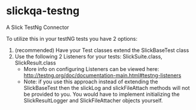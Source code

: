 # slickqa-testng
A Slick TestNg Connector

To utilize this in your testNG tests you have 2 options:
1. (recommended) Have your Test classes extend the SlickBaseTest class
2. Use the following 2 Listeners for your tests: SlickSuite.class, SlickResult.class
    * More info on configuring Listeners can be viewed here: http://testng.org/doc/documentation-main.html#testng-listeners
    * Note: if you use this approach instead of extending the SlickBaseTest then the slickLog and slickFileAttach methods will
            not be provided to you.  You would have to implement initializing the SlickResultLogger and SlickFileAttacher 
            objects yourself.
